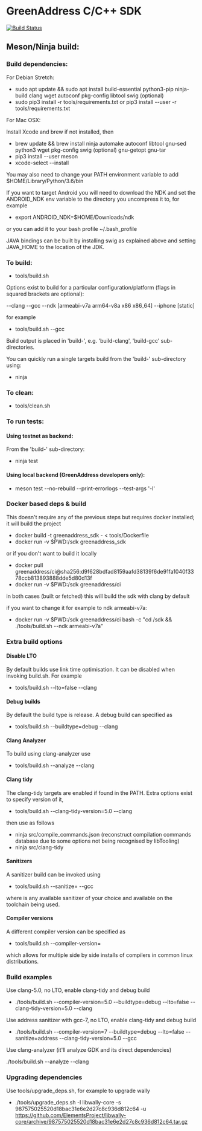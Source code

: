 # GreenAddress C/C++ SDK

[![Build Status](https://travis-ci.org/Blockstream/gdk.svg?branch=master)](https://travis-ci.org/Blockstream/gdk)

## Meson/Ninja build:

### Build dependencies:

For Debian Stretch:

* sudo apt update && sudo apt install build-essential python3-pip ninja-build clang wget autoconf pkg-config libtool swig (optional)
* sudo pip3 install -r tools/requirements.txt or pip3 install --user -r tools/requirements.txt

For Mac OSX:

Install Xcode and brew if not installed, then

* brew update && brew install ninja automake autoconf libtool gnu-sed python3 wget pkg-config swig (optional) gnu-getopt gnu-tar
* pip3 install --user meson
* xcode-select --install

You may also need to change your PATH environment variable to add $HOME/Library/Python/3.6/bin

If you want to target Android you will need to download the NDK and set the ANDROID_NDK env variable to the directory you uncompress it to, for example

* export ANDROID_NDK=$HOME/Downloads/ndk

or you can add it to your bash profile ~/.bash_profile

JAVA bindings can be built by installing swig as explained above and setting JAVA_HOME to the location of the JDK.

### To build:

* tools/build.sh <options>

Options exist to build for a particular configuration/platform (flags in squared brackets are optional):

--clang
--gcc
--ndk [armeabi-v7a arm64-v8a x86 x86_64]
--iphone [static]

for example

* tools/build.sh --gcc

Build output is placed in 'build-<target>', e.g. 'build-clang', 'build-gcc' sub-directories.

You can quickly run a single targets build from the 'build-<target>' sub-directory using:

* ninja

### To clean:

* tools/clean.sh

### To run tests:

#### Using testnet as backend:

From the 'build-<target>' sub-directory:

* ninja test

#### Using local backend (GreenAddress developers only):

* meson test --no-rebuild --print-errorlogs --test-args '\-l'

### Docker based deps & build

This doesn't require any of the previous steps but requires docker installed; it will build the project

* docker build -t greenaddress_sdk - < tools/Dockerfile
* docker run -v $PWD:/sdk greenaddress_sdk

or if you don't want to build it locally

* docker pull greenaddress/ci@sha256:d9f628bdfad8159aafd38139f6de91fa1040f3378ccb813893888dde5d80d13f
* docker run -v $PWD:/sdk greenaddress/ci

in both cases (built or fetched) this will build the sdk with clang by default

if you want to change it for example to ndk armeabi-v7a:

* docker run -v $PWD:/sdk greenaddress/ci bash -c "cd /sdk && ./tools/build.sh --ndk armeabi-v7a"

### Extra build options

#### Disable LTO

By default builds use link time optimisation. It can be disabled when invoking build.sh. For example

* tools/build.sh --lto=false --clang

#### Debug builds

By default the build type is release. A debug build can specified as

* tools/build.sh --buildtype=debug --clang

#### Clang Analyzer

To build using clang-analyzer use

* tools/build.sh --analyze --clang

#### Clang tidy

The clang-tidy targets are enabled if found in the PATH. Extra options exist to specify version of it,

* tools/build.sh --clang-tidy-version=5.0 --clang

then use as follows

* ninja src/compile_commands.json (reconstruct compilation commands database due to some options not being recognised by libTooling)
* ninja src/clang-tidy

#### Sanitizers

A sanitizer build can be invoked using

* tools/build.sh --sanitize=<type> --gcc

where <type> is any available sanitizer of your choice and available on the toolchain being used.

#### Compiler versions

A different compiler version can be specified as

* tools/build.sh --compiler-version=<version>

which allows for multiple side by side installs of compilers in common linux distributions.

### Build examples

Use clang-5.0, no LTO, enable clang-tidy and debug build

* ./tools/build.sh --compiler-version=5.0 --buildtype=debug --lto=false --clang-tidy-version=5.0 --clang

Use address sanitizer with gcc-7, no LTO, enable clang-tidy and debug build

* ./tools/build.sh --compiler-version=7 --buildtype=debug --lto=false --sanitize=address --clang-tidy-version=5.0 --gcc

Use clang-analyzer (it'll analyze GDK and its direct dependencies)

./tools/build.sh --analyze --clang

### Upgrading dependencies

Use tools/upgrade_deps.sh, for example to upgrade wally

* ./tools/upgrade_deps.sh -l libwally-core -s 987575025520d18bac31e6e2d27c8c936d812c64 -u https://github.com/ElementsProject/libwally-core/archive/987575025520d18bac31e6e2d27c8c936d812c64.tar.gz
